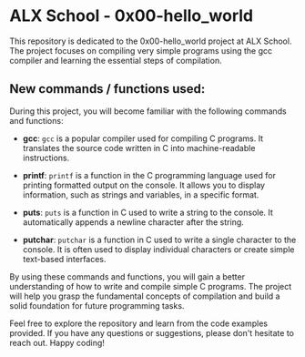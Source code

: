 # ALX School - 0x00-hello_world

This repository is dedicated to the 0x00-hello_world project at ALX School. The project focuses on compiling very simple programs using the gcc compiler and learning the essential steps of compilation.

## New commands / functions used:

During this project, you will become familiar with the following commands and functions:

- **gcc**: `gcc` is a popular compiler used for compiling C programs. It translates the source code written in C into machine-readable instructions.

- **printf**: `printf` is a function in the C programming language used for printing formatted output on the console. It allows you to display information, such as strings and variables, in a specific format.

- **puts**: `puts` is a function in C used to write a string to the console. It automatically appends a newline character after the string.

- **putchar**: `putchar` is a function in C used to write a single character to the console. It is often used to display individual characters or create simple text-based interfaces.

By using these commands and functions, you will gain a better understanding of how to write and compile simple C programs. The project will help you grasp the fundamental concepts of compilation and build a solid foundation for future programming tasks.

Feel free to explore the repository and learn from the code examples provided. If you have any questions or suggestions, please don't hesitate to reach out. Happy coding!

